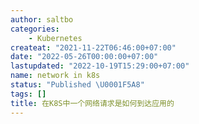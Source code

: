 ```yaml
---
author: saltbo
categories:
    - Kubernetes
createat: "2021-11-22T06:46:00+07:00"
date: "2022-05-26T00:00:00+07:00"
lastupdated: "2022-10-19T15:29:00+07:00"
name: network in k8s
status: "Published \U0001F5A8"
tags: []
title: 在K8S中一个网络请求是如何到达应用的
---
```


